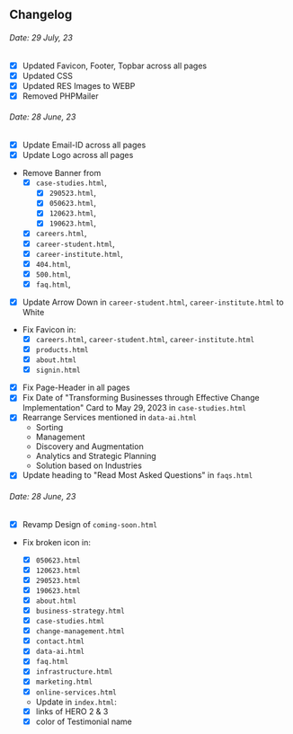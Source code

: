 ## Changelog

###### Date: 29 July, 23

- [x] Updated Favicon, Footer, Topbar across all pages
- [x] Updated CSS
- [x] Updated RES Images to WEBP
- [x] Removed PHPMailer

###### Date: 28 June, 23

- [x] Update Email-ID across all pages
- [x] Update Logo across all pages
- Remove Banner from
  - [x] `case-studies.html`,
    - [x] `290523.html`,
    - [x] `050623.html`,
    - [x] `120623.html`,
    - [x] `190623.html`,
  - [x] `careers.html`,
  - [x] `career-student.html`,
  - [x] `career-institute.html`,
  - [x] `404.html`,
  - [x] `500.html`,
  - [x] `faq.html`,
- [x] Update Arrow Down in `career-student.html`, `career-institute.html` to White
- Fix Favicon in:
  - [x] `careers.html`, `career-student.html`, `career-institute.html`
  - [x] `products.html`
  - [x] `about.html`
  - [x] `signin.html`
- [x] Fix Page-Header in all pages
- [x] Fix Date of "Transforming Businesses through Effective Change Implementation" Card to May 29, 2023 in `case-studies.html`
- [x] Rearrange Services mentioned in `data-ai.html`
  - Sorting
  - Management
  - Discovery and Augmentation
  - Analytics and Strategic Planning
  - Solution based on Industries
- [x] Update heading to "Read Most Asked Questions" in `faqs.html`

###### Date: 28 June, 23

- [x] Revamp Design of `coming-soon.html`
- Fix broken icon in:

  - [x] `050623.html`
  - [x] `120623.html`
  - [x] `290523.html`
  - [x] `190623.html`
  - [x] `about.html`
  - [x] `business-strategy.html`
  - [x] `case-studies.html`
  - [x] `change-management.html`
  - [x] `contact.html`
  - [x] `data-ai.html`
  - [x] `faq.html`
  - [x] `infrastructure.html`
  - [x] `marketing.html`
  - [x] `online-services.html`

  - Update in `index.html`:

  - [x] links of HERO 2 & 3
  - [x] color of Testimonial name
